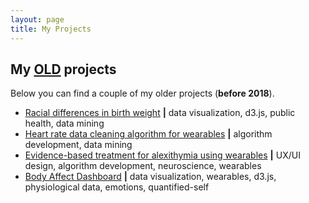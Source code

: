 ```yaml
---
layout: page
title: My Projects
---
```


<!-- Text stuff -->
<!-- <h1>IN PROGRESS</h1> -->
<h2>My <u>OLD</u> projects</h2>
<p>Below you can find a couple of my older projects (<b>before 2018</b>).</p>



<ul>
<li><a href="https://maciejkos.github.io/2018/01/01/racial_differences_in_birth_weight.html">Racial differences in birth weight</a> <b>|</b> data visualization, d3.js, public health, data mining</li>
<li><a href="https://maciejkos.github.io/2018/01/01/heart-rate-data-cleaning-algorithm-for-wearables.html">Heart rate data cleaning algorithm for wearables</a> <b>|</b> algorithm development, data mining</li>
<li><a href="https://maciejkos.github.io/2018/01/01/evidence-based-treatment-for-alexithymia-using-wearables.html">Evidence-based treatment for alexithymia using wearables</a> <b>|</b> UX/UI design, algorithm development, neuroscience, wearables</li>
<li><a href="https://maciejkos.github.io/2018/01/01/body-affect-dashboard.html">Body Affect Dashboard</a> <b>|</b> data visualization, wearables, d3.js, physiological data, emotions, quantified-self </li>

